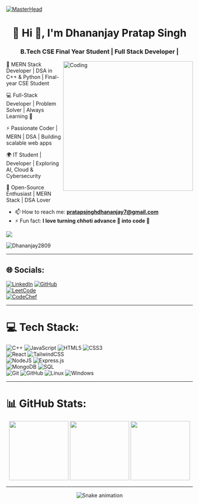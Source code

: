 [![MasterHead](https://firebasestorage.googleapis.com/v0/b/flexi-coding.appspot.com/o/dempgi7-520f8d5f-63d4-4453-8822-dbc149ae27f8.gif?alt=media&token=91c0c7b2-93c3-4029-b011-1a8703c5730d)](https://github.com/Dhananjay2809)

<h1 align="center">💫 Hi 👋, I'm Dhananjay Pratap Singh</h1>
<h3 align="center">B.Tech CSE Final Year Student | Full Stack Developer |</h3>

<img align="right" alt="Coding" width="350" src="https://raw.githubusercontent.com/rajpratyush/rajpratyush/main/me.gif">

🚀 MERN Stack Developer | DSA in C++ & Python | Final-year CSE Student  

💻 Full-Stack Developer | Problem Solver | Always Learning 🌱  

⚡ Passionate Coder | MERN | DSA | Building scalable web apps  

🌍 IT Student | Developer | Exploring AI, Cloud & Cybersecurity  

🐙 Open-Source Enthusiast | MERN Stack | DSA Lover  

- 📫 How to reach me: **[pratapsinghdhananjay7@gmail.com](mailto:pratapsinghdhananjay7@gmail.com)**  
- ⚡ Fun fact: **I love turning chhoti advance 🚬 into code 🚀**  

[![](https://visitcount.itsvg.in/api?id=Dhananjay2809&icon=0&color=0)](https://visitcount.itsvg.in)  

<p align="left"> <img src="https://komarev.com/ghpvc/?username=Dhananjay2809&label=Profile%20views&color=0e75b6&style=flat" alt="Dhananjay2809" /> </p>  

---

## 🌐 Socials:
[![LinkedIn](https://img.shields.io/badge/LinkedIn-%230077B5.svg?logo=linkedin&logoColor=white)](https://www.linkedin.com/in/dhananjay-singh-40424a2a1) 
[![GitHub](https://img.shields.io/badge/GitHub-181717?style=for-the-badge&logo=github&logoColor=white)](https://github.com/Dhananjay2809)  
[![LeetCode](https://img.shields.io/badge/LeetCode-FFA116?logo=LeetCode&logoColor=black)](https://leetcode.com/u/pratapsinghdhananjay7/)  
[![CodeChef](https://img.shields.io/badge/CodeChef-brown?style=for-the-badge&logo=codechef)](https://www.codechef.com/users/pratapsinghdha)  

---

# 💻 Tech Stack:
![C++](https://img.shields.io/badge/c++-%2300599C.svg?style=for-the-badge&logo=c%2B%2B&logoColor=white) 
![JavaScript](https://img.shields.io/badge/javascript-%23323330.svg?style=for-the-badge&logo=javascript&logoColor=%23F7DF1E) 
![HTML5](https://img.shields.io/badge/html5-%23E34F26.svg?style=for-the-badge&logo=html5&logoColor=white) 
![CSS3](https://img.shields.io/badge/css3-%231572B6.svg?style=for-the-badge&logo=css3&logoColor=white)  
![React](https://img.shields.io/badge/react-%2320232a.svg?style=for-the-badge&logo=react&logoColor=%2361DAFB) 
![TailwindCSS](https://img.shields.io/badge/TailwindCSS-38B2AC?style=for-the-badge&logo=tailwind-css&logoColor=white)  
![NodeJS](https://img.shields.io/badge/node.js-6DA55F?style=for-the-badge&logo=node.js&logoColor=white) 
![Express.js](https://img.shields.io/badge/Express.js-000000?style=for-the-badge&logo=express&logoColor=white)  
![MongoDB](https://img.shields.io/badge/MongoDB-%234ea94b.svg?style=for-the-badge&logo=mongodb&logoColor=white) 
![SQL](https://img.shields.io/badge/sql-%23003B57.svg?style=for-the-badge&logo=sqlite&logoColor=white)  
![Git](https://img.shields.io/badge/git-%23F05033.svg?style=for-the-badge&logo=git&logoColor=white) 
![GitHub](https://img.shields.io/badge/github-%23121011.svg?style=for-the-badge&logo=github&logoColor=white) 
![Linux](https://img.shields.io/badge/linux-FCC624?style=for-the-badge&logo=linux&logoColor=black) 
![Windows](https://img.shields.io/badge/Windows-0078D6?style=for-the-badge&logo=windows&logoColor=white)  

---

# 📊 GitHub Stats:
<div align="center">

<img height="160em" src="https://github-readme-stats.vercel.app/api?username=Dhananjay2809&show_icons=true&theme=radical" />
<img height="160em" src="https://github-readme-streak-stats.herokuapp.com/?user=Dhananjay2809&theme=radical" />
<img height="160em" src="https://github-readme-stats.vercel.app/api/top-langs/?username=Dhananjay2809&layout=compact&theme=radical" />

</div>

---

<div align="center">
  <img src="https://profile-readme-generator.com/assets/snake.svg" alt="Snake animation" />
</div>
